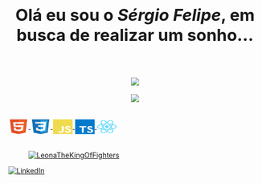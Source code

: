 ### <header><h1 align="center"><strong> Olá eu sou o <em>Sérgio Felipe</em>, em busca de realizar um sonho... </strong></h1></header>

<main>
   <section>
     <artcicle>
       <div align="center">
         <a href="https://github.com/InfoDevEstudent">
         <figure><img height="160em" src="https://github-readme-stats.vercel.app/api?username=InfoDevEstudent&show_icons=true&theme=dracula&include_all_commits=true&count_private=true"/></figure>
         <figure><img height="160em" src="https://github-readme-stats.vercel.app/api/top-langs/?username=InfoDevEstudent&layout=compact&langs_count=7&theme=dracula"/></figure>
       </div>
       <div style="display: inline_block"><br>
         <img align="center" title="HTML5" alt="InfoDevEstudent-HTML" height="30" width="40" src="https://raw.githubusercontent.com/devicons/devicon/master/icons/html5/html5-original.svg">
         <img align="center" title="CSS3" alt="InfoDevEstudent-CSS" height="30" width="40" src="https://raw.githubusercontent.com/devicons/devicon/master/icons/css3/css3-original.svg">
         <img align="center" title="JavaScript" alt="InfoDevEstudent-Js" height="30" width="40" src="https://raw.githubusercontent.com/devicons/devicon/master/icons/javascript/javascript-plain.svg">
         <img align="center" title="TypeScript" alt="InfoDevEstudent-Ts" height="30" width="40" src="https://raw.githubusercontent.com/devicons/devicon/master/icons/typescript/typescript-plain.svg">
         <img align="center" title="React" alt="InfoDevEstudent-React" height="30" width="40" src="https://raw.githubusercontent.com/devicons/devicon/master/icons/react/react-original.svg">
          </div><br>
          <figure><img align="center" title="Ninmu Shuikou Shimasu" alt="LeonaTheKingOfFighters" width=”100” height="145" src="https://user-images.githubusercontent.com/103974762/209141758-0ce23788-3d68-4e28-8748-65d91bb1a56e.gif"></figure>
          <div>
             <a href="https://www.linkedin.com/in/s%C3%A9rgio-f-681565180" target="_blank"><img src="https://img.shields.io/badge/-LinkedIn-%230077B5?style=for-the-badge&logo=linkedin&logoColor=white" title="my LinkedIn" alt="LinkedIn" target="_blank"></a>
          </div>
          
